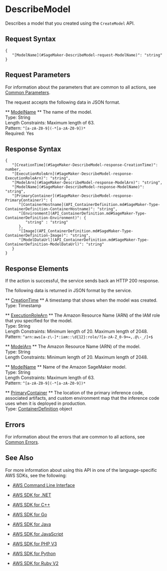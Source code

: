# DescribeModel<a name="API_DescribeModel"></a>

Describes a model that you created using the `CreateModel` API\.

## Request Syntax<a name="API_DescribeModel_RequestSyntax"></a>

```
{
   "[ModelName](#SageMaker-DescribeModel-request-ModelName)": "string"
}
```

## Request Parameters<a name="API_DescribeModel_RequestParameters"></a>

For information about the parameters that are common to all actions, see [Common Parameters](CommonParameters.md)\.

The request accepts the following data in JSON format\.

 ** [ModelName](#API_DescribeModel_RequestSyntax) **   <a name="SageMaker-DescribeModel-request-ModelName"></a>
The name of the model\.  
Type: String  
Length Constraints: Maximum length of 63\.  
Pattern: `^[a-zA-Z0-9](-*[a-zA-Z0-9])*`   
Required: Yes

## Response Syntax<a name="API_DescribeModel_ResponseSyntax"></a>

```
{
   "[CreationTime](#SageMaker-DescribeModel-response-CreationTime)": number,
   "[ExecutionRoleArn](#SageMaker-DescribeModel-response-ExecutionRoleArn)": "string",
   "[ModelArn](#SageMaker-DescribeModel-response-ModelArn)": "string",
   "[ModelName](#SageMaker-DescribeModel-response-ModelName)": "string",
   "[PrimaryContainer](#SageMaker-DescribeModel-response-PrimaryContainer)": { 
      "[ContainerHostname](API_ContainerDefinition.md#SageMaker-Type-ContainerDefinition-ContainerHostname)": "string",
      "[Environment](API_ContainerDefinition.md#SageMaker-Type-ContainerDefinition-Environment)": { 
         "string" : "string" 
      },
      "[Image](API_ContainerDefinition.md#SageMaker-Type-ContainerDefinition-Image)": "string",
      "[ModelDataUrl](API_ContainerDefinition.md#SageMaker-Type-ContainerDefinition-ModelDataUrl)": "string"
   }
}
```

## Response Elements<a name="API_DescribeModel_ResponseElements"></a>

If the action is successful, the service sends back an HTTP 200 response\.

The following data is returned in JSON format by the service\.

 ** [CreationTime](#API_DescribeModel_ResponseSyntax) **   <a name="SageMaker-DescribeModel-response-CreationTime"></a>
A timestamp that shows when the model was created\.  
Type: Timestamp

 ** [ExecutionRoleArn](#API_DescribeModel_ResponseSyntax) **   <a name="SageMaker-DescribeModel-response-ExecutionRoleArn"></a>
The Amazon Resource Name \(ARN\) of the IAM role that you specified for the model\.  
Type: String  
Length Constraints: Minimum length of 20\. Maximum length of 2048\.  
Pattern: `^arn:aws[a-z\-]*:iam::\d{12}:role/?[a-zA-Z_0-9+=,.@\-_/]+$` 

 ** [ModelArn](#API_DescribeModel_ResponseSyntax) **   <a name="SageMaker-DescribeModel-response-ModelArn"></a>
The Amazon Resource Name \(ARN\) of the model\.  
Type: String  
Length Constraints: Minimum length of 20\. Maximum length of 2048\.

 ** [ModelName](#API_DescribeModel_ResponseSyntax) **   <a name="SageMaker-DescribeModel-response-ModelName"></a>
Name of the Amazon SageMaker model\.  
Type: String  
Length Constraints: Maximum length of 63\.  
Pattern: `^[a-zA-Z0-9](-*[a-zA-Z0-9])*` 

 ** [PrimaryContainer](#API_DescribeModel_ResponseSyntax) **   <a name="SageMaker-DescribeModel-response-PrimaryContainer"></a>
The location of the primary inference code, associated artifacts, and custom environment map that the inference code uses when it is deployed in production\.   
Type: [ContainerDefinition](API_ContainerDefinition.md) object

## Errors<a name="API_DescribeModel_Errors"></a>

For information about the errors that are common to all actions, see [Common Errors](CommonErrors.md)\.

## See Also<a name="API_DescribeModel_SeeAlso"></a>

For more information about using this API in one of the language\-specific AWS SDKs, see the following:

+  [AWS Command Line Interface](http://docs.aws.amazon.com/goto/aws-cli/sagemaker-2017-07-24/DescribeModel) 

+  [AWS SDK for \.NET](http://docs.aws.amazon.com/goto/DotNetSDKV3/sagemaker-2017-07-24/DescribeModel) 

+  [AWS SDK for C\+\+](http://docs.aws.amazon.com/goto/SdkForCpp/sagemaker-2017-07-24/DescribeModel) 

+  [AWS SDK for Go](http://docs.aws.amazon.com/goto/SdkForGoV1/sagemaker-2017-07-24/DescribeModel) 

+  [AWS SDK for Java](http://docs.aws.amazon.com/goto/SdkForJava/sagemaker-2017-07-24/DescribeModel) 

+  [AWS SDK for JavaScript](http://docs.aws.amazon.com/goto/AWSJavaScriptSDK/sagemaker-2017-07-24/DescribeModel) 

+  [AWS SDK for PHP V3](http://docs.aws.amazon.com/goto/SdkForPHPV3/sagemaker-2017-07-24/DescribeModel) 

+  [AWS SDK for Python](http://docs.aws.amazon.com/goto/boto3/sagemaker-2017-07-24/DescribeModel) 

+  [AWS SDK for Ruby V2](http://docs.aws.amazon.com/goto/SdkForRubyV2/sagemaker-2017-07-24/DescribeModel) 